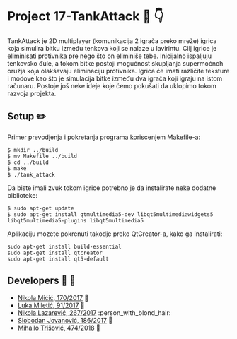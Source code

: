 # Project 17-TankAttack :memo: :point_down:	

TankAttack je 2D multiplayer (komunikacija 2 igrača preko mreže) igrica koja simulira bitku između tenkova koji se nalaze u lavirintu. Cilj igrice je eliminisati protivnika pre nego što on eliminiše tebe. Inicijalno ispaljuju tenkovsko đule, a tokom bitke postoji mogućnost skupljanja supermoćnoh oružja koja olakšavaju eliminaciju protivnika. Igrica će imati različite teksture i modove kao što je simulacija bitke između dva igrača koji igraju na istom računaru. Postoje još neke ideje koje ćemo pokušati da uklopimo tokom razvoja projekta. 


## Setup :pencil2:
Primer prevodjenja i pokretanja programa koriscenjem Makefile-a:
``` 
$ mkdir ../build
$ mv Makefile ../build
$ cd ../build
$ make 
$ ./tank_attack
```
Da biste imali zvuk tokom igrice potrebno je da instalirate neke dodatne biblioteke:
```
$ sudo apt-get update
$ sudo apt-get install qtmultimedia5-dev libqt5multimediawidgets5 libqt5multimedia5-plugins libqt5multimedia5
```
Aplikaciju mozete pokrenuti takodje preko QtCreator-a, kako ga instalirati:
```
sudo apt-get install build-essential
sudo apt-get install qtcreator
sudo apt-get install qt5-default
```


## Developers :punch: :muscle:

- [Nikola Mićić, 170/2017](https://gitlab.com/nikolamicic) :boy:
- [Luka Miletić, 91/2017](https://gitlab.com/lukamileticc) :man:
- [Nikola Lazarević, 267/2017](https://gitlab.com/nikolalazarevic) :person_with_blond_hair:
- [Slobodan Jovanović, 186/2017](https://gitlab.com/Sloba98) :man_with_gua_pi_mao:
- [Mihailo Trišović, 474/2018](https://gitlab.com/mihailotrisovic) :baby:
